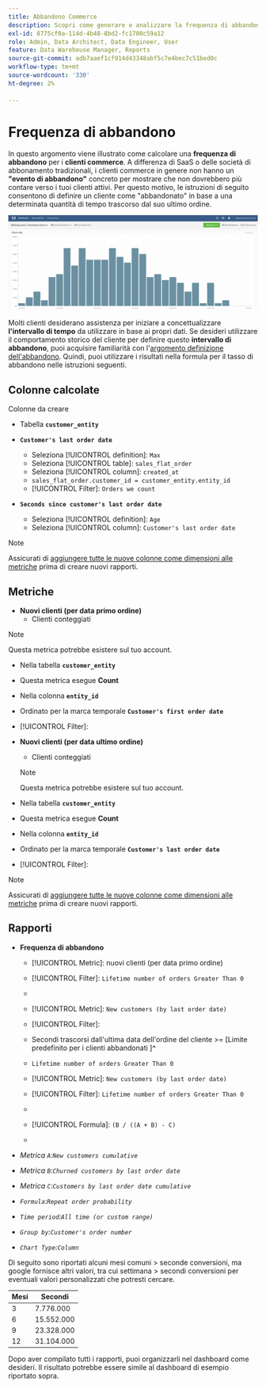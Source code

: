 ```yaml
---
title: Abbandono Commerce
description: Scopri come generare e analizzare la frequenza di abbandono di Commerce.
exl-id: 8775cf0a-114d-4b48-8bd2-fc1700c59a12
role: Admin, Data Architect, Data Engineer, User
feature: Data Warehouse Manager, Reports
source-git-commit: adb7aaef1cf914d43348abf5c7e4bec7c51bed0c
workflow-type: tm+mt
source-wordcount: '330'
ht-degree: 2%

---
```


# Frequenza di abbandono

In questo argomento viene illustrato come calcolare una **frequenza di abbandono** per i **clienti commerce**. A differenza di SaaS o delle società di abbonamento tradizionali, i clienti commerce in genere non hanno un **&quot;evento di abbandono&quot;** concreto per mostrare che non dovrebbero più contare verso i tuoi clienti attivi. Per questo motivo, le istruzioni di seguito consentono di definire un cliente come &quot;abbandonato&quot; in base a una determinata quantità di tempo trascorso dal suo ultimo ordine.

![](../../assets/Churn_rate_image.png)

Molti clienti desiderano assistenza per iniziare a concettualizzare **l&#39;intervallo di tempo** da utilizzare in base ai propri dati. Se desideri utilizzare il comportamento storico del cliente per definire questo **intervallo di abbandono**, puoi acquisire familiarità con l&#39;[argomento definizione dell&#39;abbandono](../analysis/define-cust-churn.md). Quindi, puoi utilizzare i risultati nella formula per il tasso di abbandono nelle istruzioni seguenti.

## Colonne calcolate

Colonne da creare

* Tabella **`customer_entity`**
* **`Customer's last order date`**
   * Seleziona [!UICONTROL definition]: `Max`
   * Seleziona [!UICONTROL table]: `sales_flat_order`
   * Seleziona [!UICONTROL column]: `created_at`
   * `sales_flat_order.customer_id = customer_entity.entity_id`
   * [!UICONTROL Filter]: `Orders we count`

* **`Seconds since customer's last order date`**
   * Seleziona [!UICONTROL definition]: `Age`
   * Seleziona [!UICONTROL column]: `Customer's last order date`

>[!NOTE]
>
>Assicurati di [aggiungere tutte le nuove colonne come dimensioni alle metriche](../data-warehouse-mgr/manage-data-dimensions-metrics.md) prima di creare nuovi rapporti.

## Metriche

* **Nuovi clienti (per data primo ordine)**
   * Clienti conteggiati

>[!NOTE]
>
>Questa metrica potrebbe esistere sul tuo account.

* Nella tabella **`customer_entity`**
* Questa metrica esegue **Count**
* Nella colonna **`entity_id`**
* Ordinato per la marca temporale **`Customer's first order date`**
* [!UICONTROL Filter]:

* **Nuovi clienti (per data ultimo ordine)**
   * Clienti conteggiati

  >[!NOTE]
  >
  >Questa metrica potrebbe esistere sul tuo account.

* Nella tabella **`customer_entity`**
* Questa metrica esegue **Count**
* Nella colonna **`entity_id`**
* Ordinato per la marca temporale **`Customer's last order date`**
* [!UICONTROL Filter]:

>[!NOTE]
>
>Assicurati di [aggiungere tutte le nuove colonne come dimensioni alle metriche](../data-warehouse-mgr/manage-data-dimensions-metrics.md) prima di creare nuovi rapporti.

## Rapporti

* **Frequenza di abbandono**
   * [!UICONTROL Metric]: nuovi clienti (per data primo ordine)
   * [!UICONTROL Filter]: `Lifetime number of orders Greater Than 0`
   * &#x200B;

     [!UICONTROL Perspective]: `Cumulative`
   * [!UICONTROL Metric]: `New customers (by last order date)`
   * [!UICONTROL Filter]:
   * Secondi trascorsi dall&#39;ultima data dell&#39;ordine del cliente >= [Limite predefinito per i clienti abbandonati ]&#x200B;**`^`**
   * `Lifetime number of orders Greater Than 0`

   * [!UICONTROL Metric]: `New customers (by last order date)`
   * [!UICONTROL Filter]: `Lifetime number of orders Greater Than 0`
   * &#x200B;

     [!UICONTROL Perspective]: Cumulative
   * [!UICONTROL Formula]: `(B / ((A + B) - C)`
   * &#x200B;

     [!UICONTROL Format]: Percentage

* *Metrica `A`:`New customers cumulative`*
* *Metrica `B`:`Churned customers by last order date`*
* *Metrica `C`:`Customers by last order date cumulative`*
* *`Formula`:`Repeat order probability`*
* *`Time period`:`All time (or custom range)`*
* *`Group by`:`Customer's order number`*
* *`Chart Type`:`Column`*

Di seguito sono riportati alcuni mesi comuni > seconde conversioni, ma google fornisce altri valori, tra cui settimana > secondi conversioni per eventuali valori personalizzati che potresti cercare.

| **Mesi** | **Secondi** |
|---|---|
| 3 | 7.776.000 |
| 6 | 15.552.000 |
| 9 | 23.328.000 |
| 12 | 31.104.000 |

Dopo aver compilato tutti i rapporti, puoi organizzarli nel dashboard come desideri. Il risultato potrebbe essere simile al dashboard di esempio riportato sopra.
